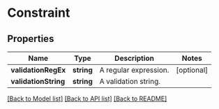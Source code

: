 # Constraint

## Properties
Name | Type | Description | Notes
------------ | ------------- | ------------- | -------------
**validationRegEx** | **string** | A regular expression. | [optional] 
**validationString** | **string** | A validation string. | 

[[Back to Model list]](../README.md#documentation-for-models) [[Back to API list]](../README.md#documentation-for-api-endpoints) [[Back to README]](../README.md)


